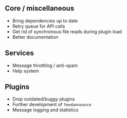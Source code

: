## Core / miscellaneous

* Bring dependencies up to date
* Retry queue for API calls
* Get rid of synchronous file reads during plugin load
* Better documentation

## Services

* Message throttling / anti-spam
* Help system

## Plugins

* Drop outdated/buggy plugins
* Further development of `feedannounce`
* Message logging and statistics
